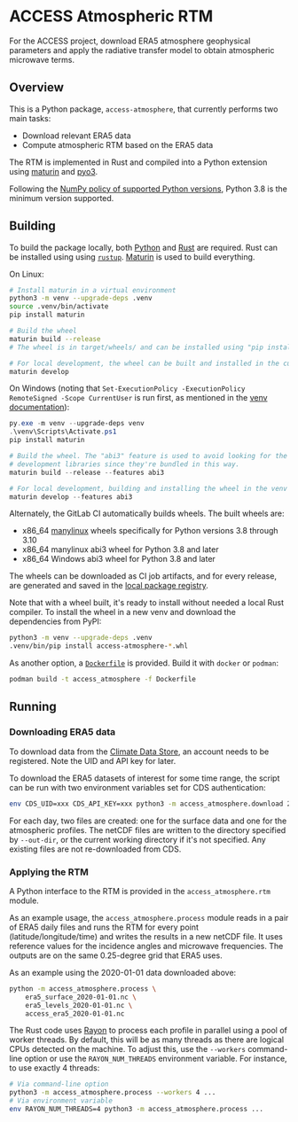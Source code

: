 # ACCESS Atmospheric RTM

For the ACCESS project, download ERA5 atmosphere geophysical parameters and apply the radiative transfer model to obtain atmospheric microwave terms.

## Overview

This is a Python package, `access-atmosphere`, that currently performs two main
tasks:

- Download relevant ERA5 data
- Compute atmospheric RTM based on the ERA5 data

The RTM is implemented in Rust and compiled into a Python extension using
[maturin](https://maturin.rs/) and [pyo3](https://pyo3.rs/).

Following the [NumPy policy of supported Python
versions](https://numpy.org/neps/nep-0029-deprecation_policy.html#drop-schedule),
Python 3.8 is the minimum version supported.

## Building

To build the package locally, both [Python](https://www.python.org/) and
[Rust](https://www.python.org/) are required. Rust can be installed using using
[`rustup`](https://rustup.rs/). [Maturin](https://maturin.rs/) is used to build
everything.

On Linux:

```bash
# Install maturin in a virtual environment
python3 -m venv --upgrade-deps .venv
source .venv/bin/activate
pip install maturin

# Build the wheel
maturin build --release
# The wheel is in target/wheels/ and can be installed using "pip install"

# For local development, the wheel can be built and installed in the current venv
maturin develop
```

On Windows (noting that `Set-ExecutionPolicy -ExecutionPolicy RemoteSigned
-Scope CurrentUser` is run first, as mentioned in the [venv
documentation](https://docs.python.org/3/library/venv.html)):

```powershell
py.exe -m venv --upgrade-deps venv
.\venv\Scripts\Activate.ps1
pip install maturin

# Build the wheel. The "abi3" feature is used to avoid looking for the Python
# development libraries since they're bundled in this way.
maturin build --release --features abi3

# For local development, building and installing the wheel in the venv
maturin develop --features abi3
```

Alternately, the GitLab CI automatically builds wheels. The built wheels are:

- x86_64 [manylinux](https://github.com/pypa/manylinux) wheels specifically for
  Python versions 3.8 through 3.10
- x86_64 manylinux abi3 wheel for Python 3.8 and later
- x86_64 Windows abi3 wheel for Python 3.8 and later

The wheels can be downloaded as CI job artifacts, and for every release, are
generated and saved in the [local package
registry](http://gitlab.remss.com/access/atmospheric-rtm/-/packages).

Note that with a wheel built, it's ready to install without needed a local Rust
compiler. To install the wheel in a new venv and download the dependencies from
PyPI:

```bash
python3 -m venv --upgrade-deps .venv
.venv/bin/pip install access-atmosphere-*.whl
```

As another option, a [`Dockerfile`](Dockerfile) is provided. Build it with
`docker` or `podman`:

```bash
podman build -t access_atmosphere -f Dockerfile
```

## Running

### Downloading ERA5 data

To download data from the [Climate Data
Store](https://cds.climate.copernicus.eu/cdsapp), an account needs to be
registered. Note the UID and API key for later.

To download the ERA5 datasets of interest for some time range, the script can be
run with two environment variables set for CDS authentication:

```bash
env CDS_UID=xxx CDS_API_KEY=xxx python3 -m access_atmosphere.download 2020-01-01 2020-01-31 --out-dir era5
```

For each day, two files are created: one for the surface data and one for the
atmospheric profiles. The netCDF files are written to the directory specified by
`--out-dir`, or the current working directory if it's not specified. Any
existing files are not re-downloaded from CDS.

### Applying the RTM

A Python interface to the RTM is provided in the `access_atmosphere.rtm` module.

As an example usage, the `access_atmosphere.process` module reads in a pair of
ERA5 daily files and runs the RTM for every point (latitude/longitude/time) and
writes the results in a new netCDF file. It uses reference values for the
incidence angles and microwave frequencies. The outputs are on the same
0.25-degree grid that ERA5 uses.

As an example using the 2020-01-01 data downloaded above:

```bash
python -m access_atmosphere.process \
    era5_surface_2020-01-01.nc \
    era5_levels_2020-01-01.nc \
    access_era5_2020-01-01.nc
```

The Rust code uses [Rayon](https://github.com/rayon-rs/rayon) to process each
profile in parallel using a pool of worker threads. By default, this will be as
many threads as there are logical CPUs detected on the machine. To adjust this,
use the `--workers` command-line option or use the `RAYON_NUM_THREADS`
environment variable. For instance, to use exactly 4 threads:

```bash
# Via command-line option
python3 -m access_atmosphere.process --workers 4 ...
# Via environment variable
env RAYON_NUM_THREADS=4 python3 -m access_atmosphere.process ...
```